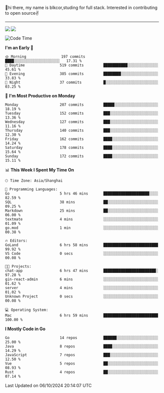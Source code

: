 👋hi there, my name is blkcor,studing for full stack.
Interested in contributing to open source✌️

<hr/>

![](https://github-readme-stats.vercel.app/api?username=blkcor)
<a href="https://github.com/blkcor/github-readme-stats">
    <img align="left" src="https://github-readme-stats.vercel.app/api/top-langs/?username=blkcor&hide=jupyter%20notebook,shaderlab,tex,c%23&langs_count=9" />
</a>


<!--START_SECTION:waka-->
![Code Time](http://img.shields.io/badge/Code%20Time-1%2C357%20hrs%2027%20mins-blue)

**I'm an Early 🐤** 

```text
🌞 Morning                197 commits         ████░░░░░░░░░░░░░░░░░░░░░   17.31 % 
🌆 Daytime                519 commits         ███████████░░░░░░░░░░░░░░   45.61 % 
🌃 Evening                385 commits         ████████░░░░░░░░░░░░░░░░░   33.83 % 
🌙 Night                  37 commits          █░░░░░░░░░░░░░░░░░░░░░░░░   03.25 % 
```
📅 **I'm Most Productive on Monday** 

```text
Monday                   207 commits         █████░░░░░░░░░░░░░░░░░░░░   18.19 % 
Tuesday                  152 commits         ███░░░░░░░░░░░░░░░░░░░░░░   13.36 % 
Wednesday                127 commits         ███░░░░░░░░░░░░░░░░░░░░░░   11.16 % 
Thursday                 140 commits         ███░░░░░░░░░░░░░░░░░░░░░░   12.30 % 
Friday                   162 commits         ████░░░░░░░░░░░░░░░░░░░░░   14.24 % 
Saturday                 178 commits         ████░░░░░░░░░░░░░░░░░░░░░   15.64 % 
Sunday                   172 commits         ████░░░░░░░░░░░░░░░░░░░░░   15.11 % 
```


📊 **This Week I Spent My Time On** 

```text
🕑︎ Time Zone: Asia/Shanghai

💬 Programming Languages: 
Go                       5 hrs 46 mins       █████████████████████░░░░   82.59 % 
SQL                      38 mins             ██░░░░░░░░░░░░░░░░░░░░░░░   09.25 % 
Markdown                 25 mins             ██░░░░░░░░░░░░░░░░░░░░░░░   06.00 % 
textmate                 4 mins              ░░░░░░░░░░░░░░░░░░░░░░░░░   01.09 % 
go.mod                   1 min               ░░░░░░░░░░░░░░░░░░░░░░░░░   00.38 % 

🔥 Editors: 
GoLand                   6 hrs 58 mins       █████████████████████████   99.92 % 
VS Code                  0 secs              ░░░░░░░░░░░░░░░░░░░░░░░░░   00.08 % 

🐱‍💻 Projects: 
chat-app                 6 hrs 47 mins       ████████████████████████░   97.28 % 
gin-react-admin          6 mins              ░░░░░░░░░░░░░░░░░░░░░░░░░   01.62 % 
server                   4 mins              ░░░░░░░░░░░░░░░░░░░░░░░░░   01.02 % 
Unknown Project          0 secs              ░░░░░░░░░░░░░░░░░░░░░░░░░   00.08 % 

💻 Operating System: 
Mac                      6 hrs 59 mins       █████████████████████████   100.00 % 
```

**I Mostly Code in Go** 

```text
Go                       14 repos            ██████░░░░░░░░░░░░░░░░░░░   25.00 % 
Java                     8 repos             ████░░░░░░░░░░░░░░░░░░░░░   14.29 % 
JavaScript               7 repos             ███░░░░░░░░░░░░░░░░░░░░░░   12.50 % 
Vue                      5 repos             ██░░░░░░░░░░░░░░░░░░░░░░░   08.93 % 
Rust                     4 repos             ██░░░░░░░░░░░░░░░░░░░░░░░   07.14 % 
```




 Last Updated on 06/10/2024 20:14:07 UTC
<!--END_SECTION:waka-->


